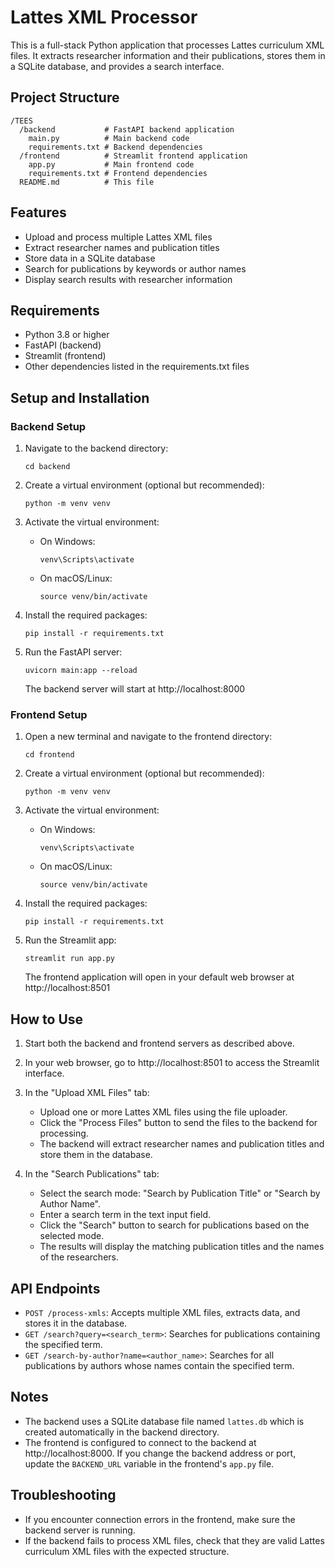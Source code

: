 # Lattes XML Processor

This is a full-stack Python application that processes Lattes curriculum XML files. It extracts researcher information and their publications, stores them in a SQLite database, and provides a search interface.

## Project Structure

```
/TEES
  /backend           # FastAPI backend application
    main.py          # Main backend code
    requirements.txt # Backend dependencies
  /frontend          # Streamlit frontend application
    app.py           # Main frontend code
    requirements.txt # Frontend dependencies
  README.md          # This file
```

## Features

- Upload and process multiple Lattes XML files
- Extract researcher names and publication titles
- Store data in a SQLite database
- Search for publications by keywords or author names
- Display search results with researcher information

## Requirements

- Python 3.8 or higher
- FastAPI (backend)
- Streamlit (frontend)
- Other dependencies listed in the requirements.txt files

## Setup and Installation

### Backend Setup

1. Navigate to the backend directory:
   ```
   cd backend
   ```

2. Create a virtual environment (optional but recommended):
   ```
   python -m venv venv
   ```

3. Activate the virtual environment:
   - On Windows:
     ```
     venv\Scripts\activate
     ```
   - On macOS/Linux:
     ```
     source venv/bin/activate
     ```

4. Install the required packages:
   ```
   pip install -r requirements.txt
   ```

5. Run the FastAPI server:
   ```
   uvicorn main:app --reload
   ```

   The backend server will start at http://localhost:8000

### Frontend Setup

1. Open a new terminal and navigate to the frontend directory:
   ```
   cd frontend
   ```

2. Create a virtual environment (optional but recommended):
   ```
   python -m venv venv
   ```

3. Activate the virtual environment:
   - On Windows:
     ```
     venv\Scripts\activate
     ```
   - On macOS/Linux:
     ```
     source venv/bin/activate
     ```

4. Install the required packages:
   ```
   pip install -r requirements.txt
   ```

5. Run the Streamlit app:
   ```
   streamlit run app.py
   ```

   The frontend application will open in your default web browser at http://localhost:8501

## How to Use

1. Start both the backend and frontend servers as described above.

2. In your web browser, go to http://localhost:8501 to access the Streamlit interface.

3. In the "Upload XML Files" tab:
   - Upload one or more Lattes XML files using the file uploader.
   - Click the "Process Files" button to send the files to the backend for processing.
   - The backend will extract researcher names and publication titles and store them in the database.

4. In the "Search Publications" tab:
   - Select the search mode: "Search by Publication Title" or "Search by Author Name".
   - Enter a search term in the text input field.
   - Click the "Search" button to search for publications based on the selected mode.
   - The results will display the matching publication titles and the names of the researchers.

## API Endpoints

- `POST /process-xmls`: Accepts multiple XML files, extracts data, and stores it in the database.
- `GET /search?query=<search_term>`: Searches for publications containing the specified term.
- `GET /search-by-author?name=<author_name>`: Searches for all publications by authors whose names contain the specified term.

## Notes

- The backend uses a SQLite database file named `lattes.db` which is created automatically in the backend directory.
- The frontend is configured to connect to the backend at http://localhost:8000. If you change the backend address or port, update the `BACKEND_URL` variable in the frontend's `app.py` file.

## Troubleshooting

- If you encounter connection errors in the frontend, make sure the backend server is running.
- If the backend fails to process XML files, check that they are valid Lattes curriculum XML files with the expected structure.